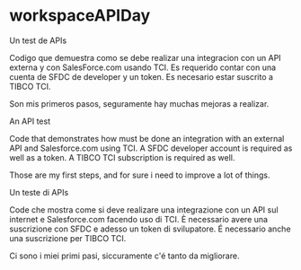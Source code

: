# workspaceAPIDay
Un test de APIs

Codigo que demuestra como se debe realizar una integracion con un API externa y con SalesForce.com usando TCI. Es requerido contar
con una cuenta de SFDC de developer y un token.
Es necesario estar suscrito a TIBCO  TCI.

Son mis primeros pasos, seguramente hay muchas mejoras a realizar.

An API test

Code that demonstrates how must be done an integration with an external API and Salesforce.com using TCI. A SFDC developer account is
required as well as a token.
A TIBCO TCI subscription is required as well.

Those are my first steps, and for sure i need to improve a lot of things.


Un teste di APIs

Code che mostra come si deve realizare una integrazione con un API sul internet e Salesforce.com facendo uso di TCI. È necessario 
avere una suscrizione con SFDC e adesso un token di svilupatore.
É necessario anche una suscrizione per TIBCO TCI.

Ci sono i miei primi pasi, siccuramente c'é tanto da migliorare.
